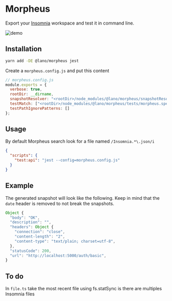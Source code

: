 # Morpheus

Export your [Insomnia](https://insomnia.rest) workspace and test it in command line.

![demo](demo.gif)

## Installation

```bash
yarn add -DE @lano/morpheus jest
```

Create a `morpheus.config.js` and put this content

```js
// morpheus.config.js
module.exports = {
  verbose: true,
  rootDir: __dirname,
  snapshotResolver: "<rootDir>/node_modules/@lano/morpheus/snapshotResolver.js",
  testMatch: ["<rootDir>/node_modules/@lano/morpheus/tests/morpheus.spec.js"],
  testPathIgnorePatterns: []
};
```

## Usage

By default Morpheus search look for a file named `/Insomnia.*\.json/i`

```json
{
  "scripts": {
    "test:api": "jest --config=morpheus.config.js"
  }
}
```

## Example

The generated snapshot will look like the following. Keep in mind that the `date` header is removed to not break the snapshots.

```js
Object {
  "body": "OK",
  "description": "",
  "headers": Object {
    "connection": "close",
    "content-length": "2",
    "content-type": "text/plain; charset=utf-8",
  },
  "statusCode": 200,
  "url": "http://localhost:5000/auth/basic",
}
```

## To do

In `file.ts` take the most recent file using fs.statSync is there are multiples Insomnia files
